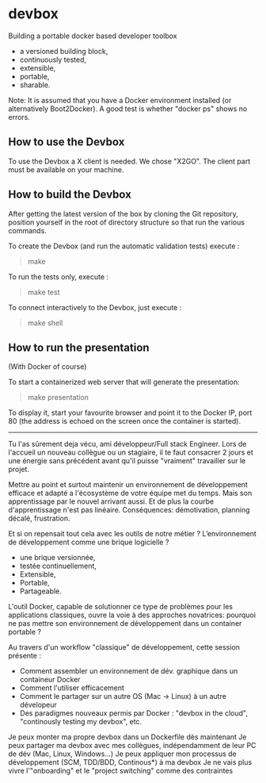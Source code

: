 # devbox
Building a portable docker based developer toolbox

* a versioned building block,
* continuously tested,
* extensible,
* portable,
* sharable.

Note: It is assumed that you have a Docker environment installed (or alternatively Boot2Docker). A good test is whether "docker ps" shows no errors.

## How to use the Devbox

To use the Devbox a X client is needed. We chose "X2GO". The client part must be available on your machine.




## How to build the Devbox


After getting the latest version of the box by cloning the Git repository, position yourself in the root of directory structure so that run the various commands.

To create the Devbox (and run the automatic validation tests) execute : 

 > make

To run the tests only, execute :
 > make test

To connect interactively to the Devbox, just execute :

 > make shell


## How to run the presentation 

(With Docker of course)

To start a containerized web server that will generate the presentation:

 > make presentation 

To display it, start your favourite browser and point it to the Docker IP, port 80 (the address is echoed on the screen once the container is started).



--- 

Tu l'as sûrement deja vécu, ami développeur/Full stack Engineer. Lors de l'accueil un nouveau collègue ou un stagiaire, il te faut consacrer 2 jours et une énergie sans précédent avant qu'il puisse "vraiment" travailler sur le projet.

Mettre au point et surtout maintenir un environnement de développement efficace et adapté a l'écosystème de votre équipe met du temps. Mais son apprentissage par le nouvel arrivant aussi. Et de plus la courbe d'apprentissage n'est pas linéaire. Conséquences: démotivation, planning décalé, frustration.

Et si on repensait tout cela avec les outils de notre métier ? L’environnement de développement comme une brique logicielle ?

* une brique versionnée,
* testée continuellement,
* Extensible,
* Portable,
* Partageable.

L'outil Docker, capable de solutionner ce type de problèmes pour les applications classiques, ouvre la voie à des approches novatrices: pourquoi ne pas mettre son environnement de développement dans un container portable ?

Au travers d'un workflow "classique" de développement, cette session présente :

* Comment assembler un environnement de dév. graphique dans un containeur Docker
* Comment l'utiliser efficacement
* Comment le partager sur un autre OS (Mac -> Linux) à un autre dévelopeur
* Des paradigmes nouveaux permis par Docker : "devbox in the cloud", "continously testing my devbox", etc.


Je peux monter ma propre devbox dans un Dockerfile dès maintenant
Je peux partager ma devbox avec mes collègues, indépendamment de leur PC de dév (Mac, Linux, Windows...)
Je peux appliquer mon processus de développement (SCM, TDD/BDD, Continous*) à ma devbox
Je ne vais plus vivre l'"onboarding" et le "project switching" comme des contraintes
